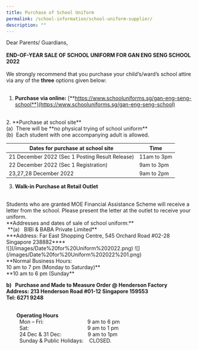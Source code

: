 ```yaml
---
title: Purchase of School Uniform
permalink: /school-information/school-uniform-supplier/
description: ""
---
```

Dear Parents/ Guardians,
<BR><BR>
**END-OF-YEAR SALE OF SCHOOL UNIFORM FOR GAN ENG SENG SCHOOL 2022**
<BR><BR>
We strongly recommend that you purchase your child’s/ward’s school attire via any of the **three** options given below:
<BR><BR>
1. **Purchase via online:** [**https://www.schooluniforms.sg/gan-eng-seng-school**](https://www.schooluniforms.sg/gan-eng-seng-school)
<BR>
2. **Purchase at school site**
<BR>
(a)  There will be **no physical trying of school uniform**
<BR>
(b)  Each student with one accompanying adult is allowed.


| Dates for purchase at school site | Time |
| -------- | -------- |
|21 December 2022 (Sec 1 Posting Result Release)     |11am to 3pm    |
22 December 2022 (Sec 1 Registration)     | 9am to 3pm     |
23,27,28 December 2022     | 9am to 2pm    |


3. **Walk-in Purchase at Retail Outlet**
<BR>
Students who are granted MOE Financial Assistance Scheme will receive a letter from the school. Please present the letter at the outlet to receive your uniform.
<BR>
**Addresses and dates of sale of school uniform:**
<BR>
 **(a)   BIBI & BABA Private Limited**     
 <BR>
 ***Address: Far East Shopping Centre, 545 Orchard Road #02-28 Singapore 238882****
<BR>
![](/images/Date%20for%20Uniform%202022.png)
![](/images/Date%20for%20Uniform%202022%201.png)
<BR>
**Normal Business Hours: 
<BR>
10 am to 7 pm (Monday to Saturday)**
<BR>
**10 am to 6 pm (Sunday**


**b)   Purchase and Made to Measure Order @ Henderson Factory**         
<BR>
****Address: 213 Henderson Road #01-12 Singapore 159553**  
**Tel: 6271 9248****
<BR><BR>

         **Operating Hours**
<BR>
         Mon – Fri:                              9 am to 6 pm  
         Sat:                                        9 am to 1 pm
<BR>
         24 Dec & 31 Dec:                  9 am to 1pm
<BR>
         Sunday & Public Holidays:    CLOSED.